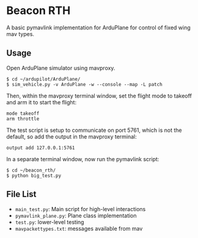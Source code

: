 # Beacon RTH
A basic pymavlink implementation for ArduPlane for control of fixed wing mav types.

## Usage
Open ArduPlane simulator using mavproxy.
```
$ cd ~/ardupilot/ArduPlane/
$ sim_vehicle.py -v ArduPlane -w --console --map -L patch
```
Then, within the mavproxy terminal window, set the flight mode to takeoff and arm it to start the flight:
```
mode takeoff
arm throttle
```
The test script is setup to communicate on port 5761, which is not the default, so add the output in the mavproxy terminal:
```
output add 127.0.0.1:5761
```
In a separate terminal window, now run the pymavlink script:
```
$ cd ~/beacon_rth/
$ python big_test.py
```

## File List
- `main_test.py`: Main script for high-level interactions
- `pymavlink_plane.py`: Plane class implementation
- `test.py`: lower-level testing
- `mavpackettypes.txt`: messages available from mav
